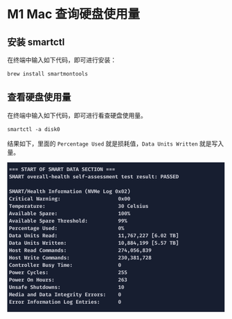 # M1 Mac 查询硬盘使用量

## 安装 smartctl

在终端中输入如下代码，即可进行安装：

```perl
brew install smartmontools
```

## 查看硬盘使用量

在终端中输入如下代码，即可进行看查硬盘使用量。

```perl
smartctl -a disk0
```

结果如下，里面的 `Percentage Used` 就是损耗值，`Data Units Written` 就是写入量。

![](https://raw.githubusercontent.com/chuenwei0129/my-picgo-repo/master/mac/SCR-20220328-wth.png)

